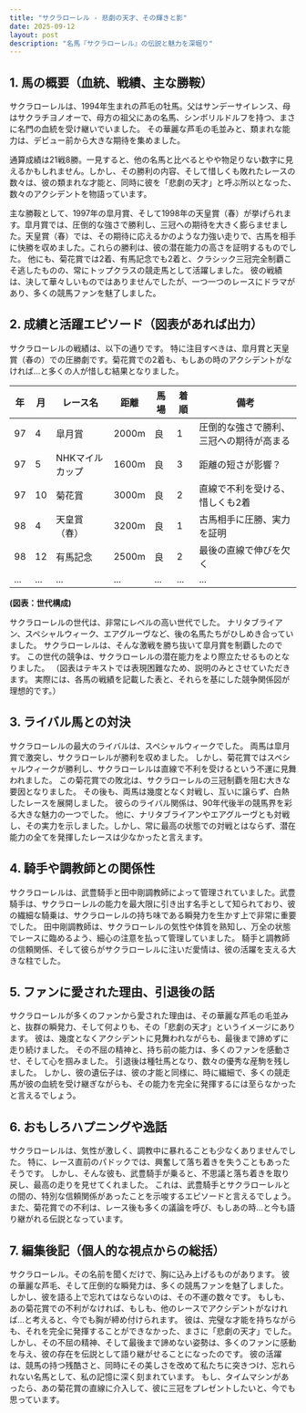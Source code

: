 ```yaml
---
title: "サクラローレル - 悲劇の天才、その輝きと影"
date: 2025-09-12
layout: post
description: "名馬『サクラローレル』の伝説と魅力を深堀り"
---
```


## 1. 馬の概要（血統、戦績、主な勝鞍）

サクラローレルは、1994年生まれの芦毛の牡馬。父はサンデーサイレンス、母はサクラチヨノオーで、母方の祖父にあの名馬、シンボリルドルフを持つ、まさに名門の血統を受け継いでいました。  その華麗な芦毛の毛並みと、類まれな能力は、デビュー前から大きな期待を集めました。

通算成績は21戦8勝。一見すると、他の名馬と比べるとやや物足りない数字に見えるかもしれません。しかし、その勝利の内容、そして惜しくも敗れたレースの数々は、彼の類まれな才能と、同時に彼を「悲劇の天才」と呼ぶ所以となった、数々のアクシデントを物語っています。

主な勝鞍として、1997年の皐月賞、そして1998年の天皇賞（春）が挙げられます。皐月賞では、圧倒的な強さで勝利し、三冠への期待を大きく膨らませました。天皇賞（春）では、その期待に応えるかのような力強い走りで、古馬を相手に快勝を収めました。これらの勝利は、彼の潜在能力の高さを証明するものでした。  他にも、菊花賞では2着、有馬記念でも2着と、クラシック三冠完全制覇こそ逃したものの、常にトップクラスの競走馬として活躍しました。  彼の戦績は、決して華々しいものではありませんでしたが、一つ一つのレースにドラマがあり、多くの競馬ファンを魅了しました。


## 2. 成績と活躍エピソード（図表があれば出力）

サクラローレルの戦績は、以下の通りです。  特に注目すべきは、皐月賞と天皇賞（春の）での圧勝劇です。菊花賞での2着も、もしあの時のアクシデントがなければ…と多くの人が惜しむ結果となりました。

| 年 | 月 | レース名             | 距離 | 馬場 | 着順 | 備考                                      |
|---|----|----------------------|------|------|------|-------------------------------------------|
| 97 | 4 | 皐月賞                 | 2000m | 良   | 1     | 圧倒的な強さで勝利、三冠への期待が高まる |
| 97 | 5 | NHKマイルカップ          | 1600m | 良   | 3     | 距離の短さが影響？                         |
| 97 | 10| 菊花賞                 | 3000m | 良   | 2     | 直線で不利を受ける、惜しくも2着             |
| 98 | 4 | 天皇賞（春）            | 3200m | 良   | 1     | 古馬相手に圧勝、実力を証明                |
| 98 | 12| 有馬記念               | 2500m | 良   | 2     | 最後の直線で伸びを欠く                    |
| ... | ... | ...                   | ...  | ...  | ...  | ...                                      |


**(図表：世代構成)**

サクラローレルの世代は、非常にレベルの高い世代でした。  ナリタブライアン、スペシャルウィーク、エアグルーヴなど、後の名馬たちがひしめき合っていました。  サクラローレルは、そんな激戦を勝ち抜いて皐月賞を制覇したのです。  この世代の競争は、サクラローレルの潜在能力をより際立たせるものとなりました。  （図表はテキストでは表現困難なため、説明のみとさせていただきます。  実際には、各馬の戦績を記載した表と、それらを基にした競争関係図が理想的です。）


## 3. ライバル馬との対決

サクラローレルの最大のライバルは、スペシャルウィークでした。  両馬は皐月賞で激突し、サクラローレルが勝利を収めました。  しかし、菊花賞ではスペシャルウィークが勝利し、サクラローレルは直線で不利を受けるという不運に見舞われました。  この菊花賞での敗北は、サクラローレルの三冠制覇を阻む大きな要因となりました。  その後も、両馬は幾度となく対戦し、互いに譲らず、白熱したレースを展開しました。  彼らのライバル関係は、90年代後半の競馬界を彩る大きな魅力の一つでした。  他に、ナリタブライアンやエアグルーヴとも対戦し、その実力を示しました。しかし、常に最高の状態での対戦とはならず、潜在能力の全てを発揮したレースは少なかったと言えます。


## 4. 騎手や調教師との関係性

サクラローレルは、武豊騎手と田中剛調教師によって管理されていました。武豊騎手は、サクラローレルの能力を最大限に引き出す名手として知られており、彼の繊細な騎乗は、サクラローレルの持ち味である瞬発力を生かす上で非常に重要でした。  田中剛調教師は、サクラローレルの気性や体質を熟知し、万全の状態でレースに臨めるよう、細心の注意を払って管理していました。  騎手と調教師の信頼関係、そして彼らがサクラローレルに注いだ愛情は、彼の活躍を支える大きな柱でした。


## 5. ファンに愛された理由、引退後の話

サクラローレルが多くのファンから愛された理由は、その華麗な芦毛の毛並みと、抜群の瞬発力、そして何よりも、その「悲劇の天才」というイメージにあります。  彼は、幾度となくアクシデントに見舞われながらも、最後まで諦めずに走り続けました。  その不屈の精神と、持ち前の能力は、多くのファンを感動させ、そして心を掴みました。  引退後は種牡馬となり、数々の優秀な産駒を残しました。  しかし、彼の遺伝子は、彼の才能と同様に、時に繊細で、多くの競走馬が彼の血統を受け継ぎながらも、その能力を完全に発揮するには至らなかったと言えるでしょう。


## 6. おもしろハプニングや逸話

サクラローレルは、気性が激しく、調教中に暴れることも少なくありませんでした。  特に、レース直前のパドックでは、興奮して落ち着きを失うこともあったそうです。  しかし、そんな彼も、武豊騎手が乗ると、不思議と落ち着きを取り戻し、最高の走りを見せてくれました。  これは、武豊騎手とサクラローレルとの間の、特別な信頼関係があったことを示唆するエピソードと言えるでしょう。  また、菊花賞での不利は、レース後も多くの議論を呼び、もしあの時…と今も語り継がれる伝説となっています。


## 7. 編集後記（個人的な視点からの総括）

サクラローレル。その名前を聞くだけで、胸に込み上げるものがあります。  彼の華麗な芦毛、そして圧倒的な瞬発力は、多くの競馬ファンを魅了しました。  しかし、彼を語る上で忘れてはならないのは、その不運の数々です。  もしも、あの菊花賞での不利がなければ、もしも、他のレースでアクシデントがなければ…と考えると、今でも胸が締め付けられます。  彼は、完璧な才能を持ちながらも、それを完全に発揮することができなかった、まさに「悲劇の天才」でした。  しかし、その不屈の精神、そして最後まで諦めない姿勢は、多くのファンに感動を与え、彼の存在を伝説として語り継がせることになったのです。  彼の活躍は、競馬の持つ残酷さと、同時にその美しさを改めて私たちに突きつけ、忘れられない名馬として、私の記憶に深く刻まれています。  もし、タイムマシンがあったら、あの菊花賞の直線に介入して、彼に三冠をプレゼントしたいと、今でも思っています。
